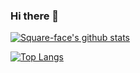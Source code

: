### Hi there 👋

[![Square-face's github stats](https://vercel-steel.vercel.app/api?username=Square-face&count_private=true&theme=github-dark&show_icons=true)](https://github.com/anuraghazra/github-readme-stats)

[![Top Langs](https://vercel-steel.vercel.app/api/top-langs/?username=Square-face&count_private=true&theme=dark&layout=compact&langs_count=8)](https://github.com/anuraghazra/github-readme-stats)

